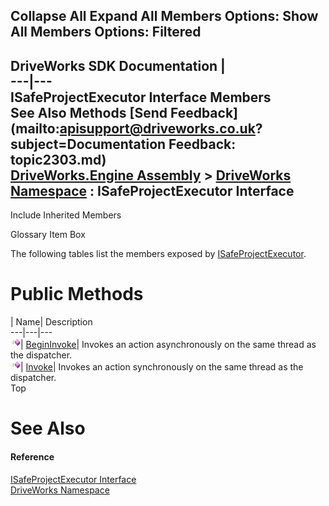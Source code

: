 Collapse All Expand All Members Options: Show All  Members Options: Filtered   
---  
DriveWorks SDK Documentation  |   
---|---  
ISafeProjectExecutor Interface Members   
See Also Methods [Send Feedback](mailto:apisupport@driveworks.co.uk?subject=Documentation Feedback: topic2303.md)  
[DriveWorks.Engine Assembly](topic2156.md) > [DriveWorks Namespace](topic2159.md) : ISafeProjectExecutor Interface  
---  
  
Include Inherited Members    


Glossary Item Box

The following tables list the members exposed by [ISafeProjectExecutor](topic2303.md).

# Public Methods

| Name| Description  
---|---|---  
![ Method](dotnetimages/Method.gif)| [BeginInvoke](topic2308.md)| Invokes an action asynchronously on the same thread as the dispatcher.   
![ Method](dotnetimages/Method.gif)| [Invoke](topic2309.md)| Invokes an action synchronously on the same thread as the dispatcher.   
Top

# See Also

#### Reference

[ISafeProjectExecutor Interface](topic2303.md)   
[DriveWorks Namespace](topic2159.md)


